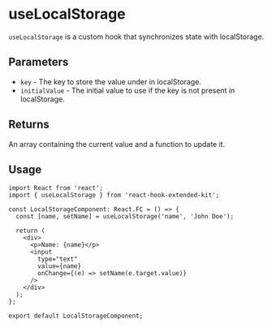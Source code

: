 # useLocalStorage

`useLocalStorage` is a custom hook that synchronizes state with localStorage.

## Parameters

- `key` - The key to store the value under in localStorage.
- `initialValue` - The initial value to use if the key is not present in localStorage.

## Returns

An array containing the current value and a function to update it.

## Usage <!-- {docsify-ignore} -->

```tsx
import React from 'react';
import { useLocalStorage } from 'react-hook-extended-kit';

const LocalStorageComponent: React.FC = () => {
  const [name, setName] = useLocalStorage('name', 'John Doe');

  return (
    <div>
      <p>Name: {name}</p>
      <input
        type="text"
        value={name}
        onChange={(e) => setName(e.target.value)}
      />
    </div>
  );
};

export default LocalStorageComponent;

